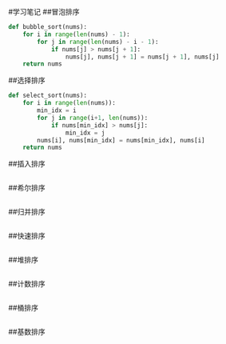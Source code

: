 #学习笔记
##冒泡排序
```python
def bubble_sort(nums):
    for i in range(len(nums) - 1):
        for j in range(len(nums) - i - 1):
            if nums[j] > nums[j + 1]:
                nums[j], nums[j + 1] = nums[j + 1], nums[j]
    return nums
```
##选择排序
```python
def select_sort(nums):
    for i in range(len(nums)):
        min_idx = i
        for j in range(i+1, len(nums)):
            if nums[min_idx] > nums[j]:
                min_idx = j
        nums[i], nums[min_idx] = nums[min_idx], nums[i]
    return nums
```
##插入排序
```python

```
##希尔排序
```python

```
##归并排序
```python

```
##快速排序
```python

```
##堆排序
```python

```
##计数排序
```python

```
##桶排序
```python

```
##基数排序
```python

```

